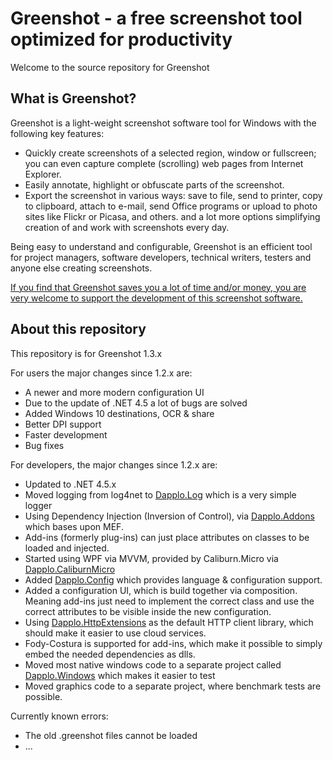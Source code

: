 Greenshot - a free screenshot tool optimized for productivity
=============================================================

Welcome to the source repository for Greenshot

What is Greenshot?
------------------

Greenshot is a light-weight screenshot software tool for Windows with the following key features:

* Quickly create screenshots of a selected region, window or fullscreen; you can even capture complete (scrolling) web pages from Internet Explorer.
* Easily annotate, highlight or obfuscate parts of the screenshot.
* Export the screenshot in various ways: save to file, send to printer, copy to clipboard, attach to e-mail, send Office programs or upload to photo sites like Flickr or Picasa, and others.
and a lot more options simplifying creation of and work with screenshots every day.

Being easy to understand and configurable, Greenshot is an efficient tool for project managers, software developers, technical writers, testers and anyone else creating screenshots.


[If you find that Greenshot saves you a lot of time and/or money, you are very welcome to support the development of this screenshot software.](http://getgreenshot.org/support/)


About this repository
---------------------
This repository is for Greenshot 1.3.x

For users the major changes since 1.2.x are:
* A newer and more modern configuration UI
* Due to the update of .NET 4.5 a lot of bugs are solved
* Added Windows 10 destinations, OCR & share
* Better DPI support
* Faster development
* Bug fixes


For developers, the major changes since 1.2.x are:
* Updated to .NET 4.5.x
* Moved logging from log4net to [Dapplo.Log](https://github.com/dapplo/Dapplo.Log) which is a very simple logger
* Using Dependency Injection (Inversion of Control), via [Dapplo.Addons](https://github.com/dapplo/Dapplo.Addons) which bases upon MEF.
* Add-ins (formerly plug-ins) can just place attributes on classes to be loaded and injected.
* Started using WPF via MVVM, provided by Caliburn.Micro via [Dapplo.CaliburnMicro](https://github.com/dapplo/Dapplo.CaliburnMicro)
* Added [Dapplo.Config](https://github.com/dapplo/Dapplo.Config) which provides language & configuration support.
* Added a configuration UI, which is build together via composition. Meaning add-ins just need to implement the correct class and use the correct attributes to be visible inside the new configuration.
* Using [Dapplo.HttpExtensions](https://github.com/dapplo/Dapplo.HttpExtensions) as the default HTTP client library, which should make it easier to use cloud services.
* Fody-Costura is supported for add-ins, which make it possible to simply embed the needed dependencies as dlls.
* Moved most native windows code to a separate project called [Dapplo.Windows](https://github.com/dapplo/Dapplo.Windows) which makes it easier to test
* Moved graphics code to a separate project, where benchmark tests are possible.

Currently known errors:
* The old .greenshot files cannot be loaded
* ...

